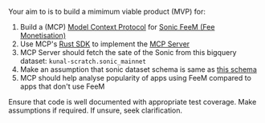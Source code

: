Your aim to is to build a mimimum viable product (MVP) for:  
1. Build a (MCP) [Model Context Protocol][1] for [Sonic FeeM (Fee Monetisation)][2]
2. Use MCP's [Rust SDK][3] to implement the [MCP Server][4]
3. MCP Server should fetch the sate of the Sonic from this bigquery dataset: `kunal-scratch.sonic_mainnet`
4. Make an assumption that sonic dataset schema is same as [this schema][5]
5. MCP should help analyse popularity of apps using FeeM compared to apps that don't use FeeM

Ensure that code is well documented with appropriate test coverage.
Make assumptions if required.  If unsure, seek clarification.

[1]: https://modelcontextprotocol.io/introduction
[2]: https://docs.soniclabs.com/funding/fee-monetization
[3]: https://github.com/modelcontextprotocol/rust-sdk
[4]: https://github.com/modelcontextprotocol/servers
[5]: https://cloud.google.com/blockchain-analytics/docs/schema#fantom_opera